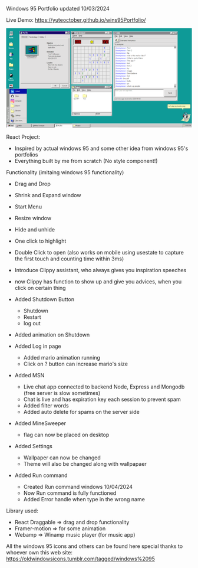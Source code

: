 Windows 95 Portfolio updated 10/03/2024

Live Demo: https://yuteoctober.github.io/wins95Portfolio/

![alt text](https://github.com/Yuteoctober/wins95Portfolio/blob/main/src/assets/markdown.png?raw=true)

React Project:
  - Inspired by actual windows 95 and some other idea from windows 95's portfolios
  - Everything built by me from scratch (No style component!)

Functionality (imitaing windows 95 functionality)
  - Drag and Drop
  - Shrink and Expand window
  - Start Menu
  - Resize window
  - Hide and unhide
  - One click to highlight
  - Double Click to open (also works on mobile using usestate to capture the first touch and counting time within 3ms)
  - Introduce Clippy assistant, who always gives you inspiration speeches
  - now Clippy has function to show up and give you advices, when you click on certain thing
  - Added Shutdown Button
    - Shutdown
    - Restart
    - log out

  - Added animation on Shutdown
  - Added Log in page 
    - Added mario animation running
    - Click on ? button can increase mario's size

  - Added MSN
    - Live chat app connected to backend Node, Express and Mongodb    (free server is slow sometimes)
    - Chat is live and has expiration key each session to prevent spam
    - Added filter words
    - Added auto delete for spams on the server side

  - Added MineSweeper
    - flag can now be placed on desktop

  - Added Settings
    - Wallpaper can now be changed
    - Theme will also be changed along with wallpapaer

  - Added Run command 
    - Created Run command windows 10/04/2024
    - Now Run command is fully functioned
    - Added Error handle when type in the wrong name

Library used:
  - React Draggable => drag and drop functionality
  - Framer-motion => for some animation
  - Webamp => Winamp music player (for music app)

All the windows 95 icons and others can be found here
special thanks to whoever own this web
site: https://oldwindowsicons.tumblr.com/tagged/windows%2095

